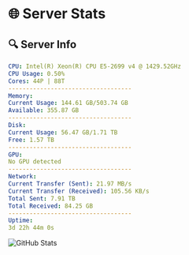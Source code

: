 # 🌐 Server Stats
## 🔍 Server Info
```yaml
CPU: Intel(R) Xeon(R) CPU E5-2699 v4 @ 1429.52GHz
CPU Usage: 0.50%
Cores: 44P | 88T
-----------------------------------
Memory:
Current Usage: 144.61 GB/503.74 GB
Available: 355.87 GB
-----------------------------------
Disk:
Current Usage: 56.47 GB/1.71 TB
Free: 1.57 TB
-----------------------------------
GPU:
No GPU detected
-----------------------------------
Network:
Current Transfer (Sent): 21.97 MB/s
Current Transfer (Received): 105.56 KB/s
Total Sent: 7.91 TB
Total Received: 84.25 GB
-----------------------------------
Uptime:
3d 22h 44m 0s
```
![GitHub Stats](https://img.shields.io/badge/Updated-2025-03-11_20:06:49-blue)